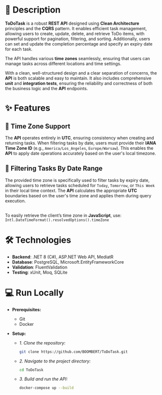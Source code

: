 ﻿# 📝 Description

__ToDoTask__ is a robust __REST API__ designed using __Clean Architecture__ principles and the __CQRS__ pattern. 
It enables efficient task management, allowing users to create, update, delete, and retrieve ToDo items, with powerful support for pagination, filtering, and sorting. 
Additionally, users can set and update the completion percentage and specify an expiry date for each task. 

The API handles various __time zones__ seamlessly, ensuring that users can manage tasks across different locations and time settings.

With a clean, well-structured design and a clear separation of concerns, the __API__ is both scalable and easy to maintain. 
It also includes comprehensive __unit__ and __integration tests__, ensuring the reliability and correctness of both the business logic and the __API__ endpoints. 

# ✨ Features

## 🔹 Time Zone Support

The __API__ operates entirely in __UTC__, ensuring consistency when creating and returning tasks. 
When filtering tasks by date, users must provide their __IANA Time Zone ID__ (e.g., `America/Los_Angeles`, `Europe/Warsaw`). 
This enables the __API__ to apply date operations accurately based on the user's local timezone.

## 🔹 Filtering Tasks By Date Range

The provided time zone is specifically used to filter tasks by expiry date, allowing users to retrieve tasks scheduled for `Today`, `Tomorrow`, or `This Week` in their local time context. 
The __API__ calculates the appropriate __UTC__ boundaries based on the user's time zone and applies them during query execution.

\
To easily retrieve the client’s time zone in __JavaScript__, use: `Intl.DateTimeFormat().resolvedOptions().timeZone`

# 🛠️ Technologies
- __Backend__: .NET 8 (C#), ASP.NET Web API, MediatR
- __Database__: PostgreSQL, Microsoft.EntityFrameworkCore
- __Validation__: FluentValidation
- __Testing__: xUnit, Moq, SQLite

# 💻 Run Locally

- __Prerequisites:__
	- Git
	- Docker

- __Setup:__
	- _1. Clone the repository:_
		```bash		
	    git clone https://github.com/BOOMBERT/ToDoTask.git
		```
	- _2. Navigate to the project directory:_
		```bash			
	    cd ToDoTask
		```
	- _3. Build and run the API:_
		```bash	
	    docker-compose up --build
		```
